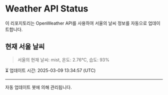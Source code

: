 
# Weather API Status

이 리포지토리는 OpenWeather API를 사용하여 서울의 날씨 정보를 자동으로 업데이트합니다.

## 현재 서울 날씨
> 서울의 현재 날씨: mist, 온도: 2.76°C, 습도: 93%

⏳ 업데이트 시간: 2025-03-09 13:34:57 (UTC)

---
자동 업데이트 봇에 의해 관리됩니다.
